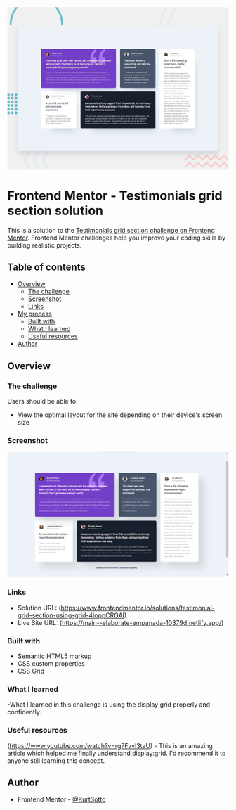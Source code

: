 <img src="/design/desktop-preview.jpg">
<h1>Frontend Mentor - Testimonials grid section solution</h1>

This is a solution to the [Testimonials grid section challenge on Frontend Mentor](https://www.frontendmentor.io/challenges/testimonials-grid-section-Nnw6J7Un7). Frontend Mentor challenges help you improve your coding skills by building realistic projects. 

## Table of contents

- [Overview](#overview)
  - [The challenge](#the-challenge)
  - [Screenshot](#screenshot)
  - [Links](#links)
- [My process](#my-process)
  - [Built with](#built-with)
  - [What I learned](#what-i-learned)
  - [Useful resources](#useful-resources)
- [Author](#author)

## Overview

### The challenge

Users should be able to:

- View the optimal layout for the site depending on their device's screen size

### Screenshot
<img src="/images/Screenshot 2023-07-31 194820.png">

### Links

- Solution URL: (https://www.frontendmentor.io/solutions/testimonial-grid-section-using-grid-4ioppCRGAI)
- Live Site URL: (https://main--elaborate-empanada-10379d.netlify.app/)

### Built with

- Semantic HTML5 markup
- CSS custom properties
- CSS Grid

### What I learned

-What I learned in this challenge is using the display grid properly and confidently.

### Useful resources
(https://www.youtube.com/watch?v=rg7Fvvl3taU) - This is an amazing article which helped me finally understand display:grid. I'd recommend it to anyone still learning this concept.

## Author
- Frontend Mentor - [@KurtSotto](https://www.frontendmentor.io/profile/KurtSotto)
